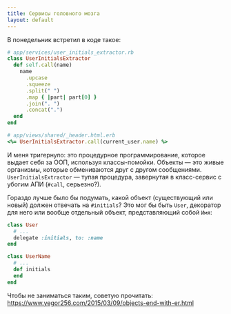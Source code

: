 ```yaml
---
title: Сервисы головного мозга
layout: default
---
```


В понедельник встретил в коде такое:
```ruby
# app/services/user_initials_extractor.rb
class UserInitialsExtractor
  def self.call(name)
    name
      .upcase
      .squeeze
      .split(" ")
      .map { |part| part[0] }
      .join(". ")
      .concat(".")
  end
end

# app/views/shared/_header.html.erb
<%= UserInitialsExtractor.call(current_user.name) %>
```

И меня тригернуло: это процедурное программирование, которое выдает себя за ООП, используя классы-помойки. Объекты — это живые организмы, которые обмениваются друг с другом сообщениями. `UserInitialsExtractor` — тупая процедура, завернутая в класс-сервис с убогим АПИ (`#call`, серьезно?).

Гораздо лучше было бы подумать, какой объект (существующий или новый) должен отвечать на `#initials`? Это мог бы быть `User`, декоратор для него или вообще отдельный объект, представляющий собой `Имя`:
```ruby
class User
  # ...
  delegate :initials, to: :name
end

class UserName
  # ...
  def initials
  end
end
```

Чтобы не заниматься таким, советую прочитать:
<https://www.yegor256.com/2015/03/09/objects-end-with-er.html>
